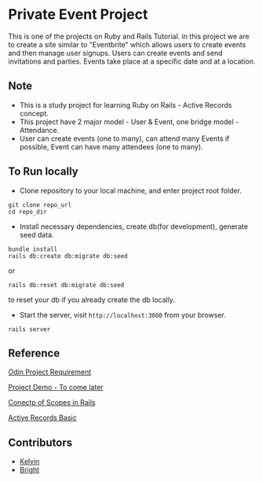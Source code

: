 # Private Event Project

This is one of the projects on Ruby and Rails Tutorial. in this project we are to create a site similar to "Eventbrite" which allows users to create events and then manage user signups. Users can create events and send invitations and parties. Events take place at a specific date and at a location.

## Note

- This is a study project for learning Ruby on Rails - Active Records concept.
- This project have 2 major model - User & Event, one bridge model - Attendance.
- User can create events (one to many), can attend many Events if possible, Event can have many attendees (one to many).

## To Run locally

- Clone repository to your local machine, and enter project root folder.

```shell
git clone repo_url
cd repo_dir
```

- Install necessary dependencies, create db(for development), generate seed data.

```shell
bundle install
rails db:create db:migrate db:seed
```

or

```shell
rails db:reset db:migrate db:seed
```

to reset your db if you already create the db locally.

- Start the server, visit `http://localhost:3000` from your browser.

```
rails server
```

## Reference

[Odin Project Requirement](https://www.theodinproject.com/courses/ruby-on-rails/lessons/associations)

[Project Demo - To come later](http://#)

[Conectp of Scopes in Rails](https://guides.rubyonrails.org/active_record_querying.html#scopes)

[Active Records Basic](https://guides.rubyonrails.org/active_record_basics.html)

## Contributors

- [Kelvin](https://github.com/kelvin8773)
- [Bright](https://github.com/macbright)
